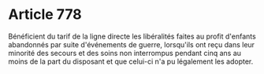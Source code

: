 # Article 778

Bénéficient du tarif de la ligne directe les libéralités faites au profit d'enfants abandonnés par suite d'événements de
guerre, lorsqu'ils ont reçu dans leur minorité des secours et des soins non interrompus pendant cinq ans au moins de la part
du disposant et que celui-ci n'a pu légalement les adopter.

